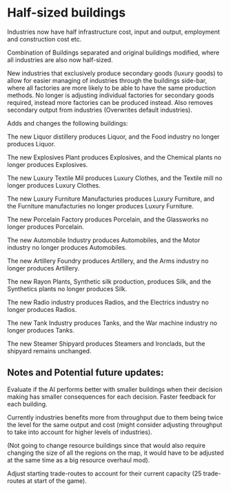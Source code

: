 # Half-sized buildings
Industries now have half infrastructure cost, input and output, employment and construction cost etc.

Combination of Buildings separated and original buildings modified, where all industries are also now half-sized.

New industries that exclusively produce secondary goods (luxury goods) to allow for easier managing of industries through the buildings side-bar, where all factories are more likely to be able to have the same production methods. No longer is adjusting individual factories for secondary goods required, instead more factories can be produced instead. Also removes secondary output from industries (Overwrites default industries).

Adds and changes the following buildings:

The new Liquor distillery produces Liquor, and the Food industry no longer produces Liquor.

The new Explosives Plant produces Explosives, and the Chemical plants no longer produces Explosives.

The new Luxury Textile Mil produces Luxury Clothes, and the Textile mill no longer produces Luxury Clothes.

The new Luxury Furniture Manufacturies produces Luxury Furniture, and the Furniture manufacturies no longer produces Luxury Furniture.

The new Porcelain Factory produces Porcelain, and the Glassworks no longer produces Porcelain.

The new Automobile Industry produces Automobiles, and the Motor industry no longer produces Automobiles.

The new Artillery Foundry produces Artillery, and the Arms industry no longer produces Artillery.

The new Rayon Plants, Synthetic silk production, produces Silk, and the Synthetics plants no longer produces Silk.

The new Radio industry produces Radios, and the Electrics industry no longer produces Radios.

The new Tank Industry produces Tanks, and the War machine industry no longer produces Tanks.

The new Steamer Shipyard produces Steamers and Ironclads, but the shipyard remains unchanged.

## Notes and Potential future updates:

Evaluate if the AI performs better with smaller buildings when their decision making has smaller consequences for each decision. Faster feedback for each building.

Currently industries benefits more from throughput due to them being twice the level for the same output and cost (might consider adjusting throughput to take into account for higher levels of industries).

(Not going to change resource buildings since that would also require changing the size of all the regions on the map, it would have to be adjusted at the same time as a big resource overhaul mod).

Adjust starting trade-routes to account for their current capacity (25 trade-routes at start of the game).
